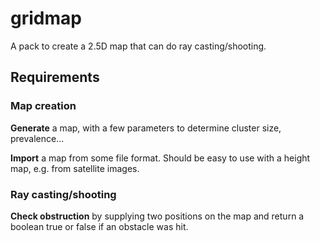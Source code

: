 # gridmap
A pack to create a 2.5D map that can do ray casting/shooting.

## Requirements

### Map creation

**Generate** a map, with a few parameters to determine cluster size,
prevalence...

**Import** a map from some file format. Should be easy to use with a height map,
e.g. from satellite images.

### Ray casting/shooting

**Check obstruction** by supplying two positions on the map and return a boolean
true or false if an obstacle was hit.

